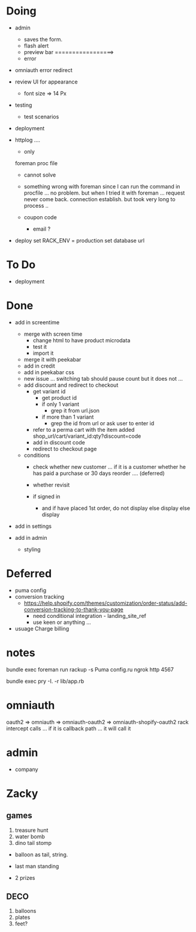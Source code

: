 
# Doing

- admin
  - saves the form.
  - flash alert
  - preview bar
=================>
  - error

- omniauth error redirect

- review UI for appearance
  - font size => 14 Px


- testing
  - test scenarios
- deployment


- httplog .... 
  - only 

  foreman proc file
  - cannot solve 
  - something wrong with foreman since I can run the command in procfile ... no problem.
    but when I tried it with foreman ... request never come back.  connection establish.  but took very long to process ..

  - coupon code
    - email ?

- deploy
  set RACK_ENV = production 
  set database url 

# To Do
- deployment

# Done
- add in screentime
  - merge with screen time
    - change html to have product microdata
    - test it
    - import it 
  - merge it with peekabar
  - add in credit
  - add in peekabar css 
  - new issue ... switching tab should pause count but it does not ...
  - add discount and redirect to checkout
    - get variant id 
      - get product id
      - if only 1 variant
        - grep it from url.json
      - if more than 1 variant
        - grep the id from url or ask user to enter id  
    - refer to a perma cart with the item added
    shop_url/cart/variant_id:qty?discount=code
    - add in discount code
    - redirect to checkout page
  - conditions
    - check whether new customer ... 
      if it is a customer whether he has paid a purchase
      or 30 days reorder .... (deferred)
    - whether revisit 

    - if signed in 
      - and if have placed 1st order, do not display
        else display
      else
        display



- add in settings
- add in admin
  - styling

  

# Deferred
- puma config
- conversion tracking
    - https://help.shopify.com/themes/customization/order-status/add-conversion-tracking-to-thank-you-page
      - need conditional integration - landing_site_ref
      - use keen or anything ...
- usuage Charge billing

# notes


 bundle exec foreman run rackup -s Puma config.ru
ngrok http 4567

bundle exec pry -I. -r lib/app.rb

# omniauth
oauth2 => omniauth => omniauth-oauth2 => omniauth-shopify-oauth2
rack intercept calls ... if it is callback path ... it will call it 


# admin
- company 

# Zacky

## games
1) treasure hunt
2) water bomb
3) dino tail stomp
- balloon as tail, string.  
- last man standing
 
- 2 prizes

## DECO

1) balloons
2) plates
3) feet?



